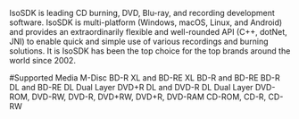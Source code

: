 IsoSDK is leading CD burning, DVD, Blu-ray, and recording development software. IsoSDK is multi-platform (Windows, macOS, Linux, and Android) and provides an extraordinarily flexible and well-rounded API (C++, dotNet, JNI) to enable quick and simple use of various recordings and burning solutions. It is IsoSDK has been the top choice for the top brands around the world since 2002.

#Supported Media
M-Disc
BD-R XL and BD-RE XL
BD-R and BD-RE
BD-R DL and BD-RE DL Dual Layer
DVD+R DL and DVD-R DL Dual Layer
DVD-ROM, DVD-RW, DVD-R, DVD+RW, DVD+R, DVD-RAM
CD-ROM, CD-R, CD-RW
